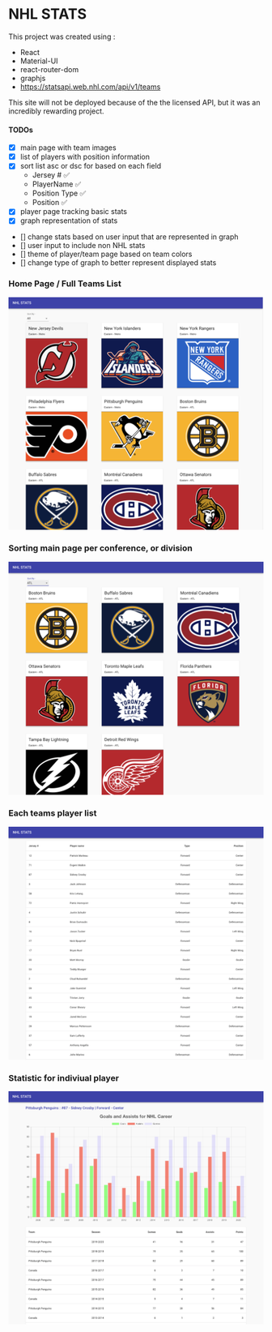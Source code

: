 # NHL STATS

This project was created using : 
* React
* Material-UI
* react-router-dom
* graphjs
* https://statsapi.web.nhl.com/api/v1/teams

This site will not be deployed because of the the licensed API, but it was an incredibly rewarding project.

#### TODOs

- [x] main page with team images
- [x] list of players with position information
- [x] sort list asc or dsc for based on each field
  * Jersey # ✅
  * PlayerName ✅
  * Position Type ✅
  * Position ✅
- [x] player page tracking basic stats
- [x] graph representation of stats
- [] change stats based on user input that are represented in graph
- [] user input to include non NHL stats
- [] theme of player/team page based on team colors
- [] change type of graph to better represent displayed stats

### Home Page / Full Teams List 

![Home Page](https://github.com/GpGardner/nhl-player-stats/blob/master/src/images/WebsiteImages/fullTeamsList.png)

### Sorting main page per conference, or division

![Sorting Main](https://github.com/GpGardner/nhl-player-stats/blob/master/src/images/WebsiteImages/teamSortBy.png)

### Each teams player list

![Penguins Player List](https://github.com/GpGardner/nhl-player-stats/blob/master/src/images/WebsiteImages/teamListPage.png)


### Statistic for indiviual player

![Sidney Crosby Statistic](https://github.com/GpGardner/nhl-player-stats/blob/master/src/images/WebsiteImages/statisticsPage.png)
